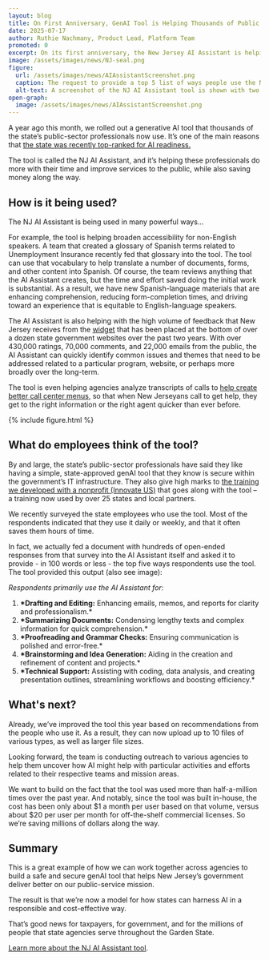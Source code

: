 ```yaml
---
layout: blog
title: On First Anniversary, GenAI Tool is Helping Thousands of Public Sector Professionals
date: 2025-07-17
author: Ruthie Nachmany, Product Lead, Platform Team
promoted: 0
excerpt: On its first anniversary, the New Jersey AI Assistant is helping thousands of public-sector professionals use GenAI to save time and money while improving services for residents.
image: /assets/images/news/NJ-seal.png
figure:
  url: /assets/images/news/AIAssistantScreenshot.png
  caption: The request to provide a top 5 list of ways people use the NJ AI Assistant tool is provided based on an uploaded document that contains all the open-field responses from the survey.
  alt-text: A screenshot of the NJ AI Assistant tool is shown with two bubbles, showing the prompt as well as the output referenced in the blog text.
open-graph:
  image: /assets/images/news/AIAssistantScreenshot.png
---
```


A year ago this month, we rolled out a generative AI tool that thousands of the state’s public-sector professionals now use. It’s one of the main reasons that [the state was recently top-ranked for AI readiness.](https://www.nj.gov/governor/news/news/562025/approved/20250715d.shtml)

The tool is called the NJ AI Assistant, and it’s helping these professionals do more with their time and improve services to the public, while also saving money along the way.

## How is it being used?

The NJ AI Assistant is being used in many powerful ways…

For example, the tool is helping broaden accessibility for non-English speakers. A team that created a glossary of Spanish terms related to Unemployment Insurance recently fed that glossary into the tool. The tool can use that vocabulary to help translate a number of documents, forms, and other content into Spanish. Of course, the team reviews anything that the AI Assistant creates, but the time and effort saved doing the initial work is substantial. As a result, we have new Spanish-language materials that are enhancing comprehension, reducing form-completion times, and driving toward an experience that is equitable to English-language speakers.

The AI Assistant is also helping with the high volume of feedback that New Jersey receives from the [widget](https://innovation.nj.gov/projects/feedback-widget/) that has been placed at the bottom of over a dozen state government websites over the past two years. With over 430,000 ratings, 70,000 comments, and 22,000 emails from the public, the AI Assistant can quickly identify common issues and themes that need to be addressed related to a particular program, website, or perhaps more broadly over the long-term.

The tool is even helping agencies analyze transcripts of calls to [help create better call center menus](https://innovation.nj.gov/blog/2025-06-05-callcentermodernization/), so that when New Jerseyans call to get help, they get to the right information or the right agent quicker than ever before.

{% include figure.html %}

## What do employees think of the tool?

By and large, the state’s public-sector professionals have said they like having a simple, state-approved genAI tool that they know is secure within the government’s IT infrastructure. They also give high marks to [the training we developed with a nonprofit (Innovate US)](https://innovate-us.org/workshop-series/artificial-intelligence-for-the-public-sector) that goes along with the tool – a training now used by over 25 states and local partners.

We recently surveyed the state employees who use the tool. Most of the respondents indicated that they use it daily or weekly, and that it often saves them hours of time.

In fact, we actually fed a document with hundreds of open-ended responses from that survey into the AI Assistant itself and asked it to provide - in 100 words or less - the top five ways respondents use the tool. The tool provided this output (also see image):

_Respondents primarily use the AI Assistant for:_

1. **\*Drafting and Editing:** Enhancing emails, memos, and reports for clarity and professionalism.\*
2. **\*Summarizing Documents:** Condensing lengthy texts and complex information for quick comprehension.\*
3. **\*Proofreading and Grammar Checks:** Ensuring communication is polished and error-free.\*
4. **\*Brainstorming and Idea Generation:** Aiding in the creation and refinement of content and projects.\*
5. **\*Technical Support:** Assisting with coding, data analysis, and creating presentation outlines, streamlining workflows and boosting efficiency.\*

## What's next?

Already, we’ve improved the tool this year based on recommendations from the people who use it. As a result, they can now upload up to 10 files of various types, as well as larger file sizes.

Looking forward, the team is conducting outreach to various agencies to help them uncover how AI might help with particular activities and efforts related to their respective teams and mission areas.

We want to build on the fact that the tool was used more than half-a-million times over the past year. And notably, since the tool was built in-house, the cost has been only about $1 a month per user based on that volume, versus about $20 per user per month for off-the-shelf commercial licenses. So we’re saving millions of dollars along the way.

## Summary

This is a great example of how we can work together across agencies to build a safe and secure genAI tool that helps New Jersey’s government deliver better on our public-service mission.

The result is that we’re now a model for how states can harness AI in a responsible and cost-effective way.

That’s good news for taxpayers, for government, and for the millions of people that state agencies serve throughout the Garden State.

[Learn more about the NJ AI Assistant tool](https://innovation.nj.gov/projects/ai-assistant).

